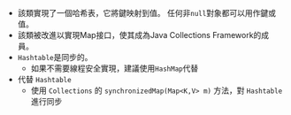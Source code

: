 - 該類實現了一個哈希表，它將鍵映射到值。 任何非`null`對象都可以用作鍵或值。
- 該類被改進以實現Map接口，使其成為Java Collections Framework的成員。 
- `Hashtable`是同步的。
	- 如果不需要線程安全實現，建議使用`HashMap`代替
- 代替 `Hashtable`
	-  使用 `Collections` 的 `synchronizedMap​(Map<K,​V> m)` 方法，對 `Hashtable` 進行同步